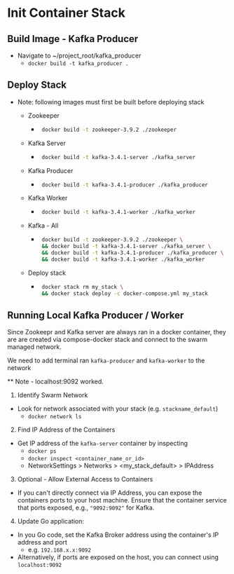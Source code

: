 # Init Container Stack

## Build Image - Kafka Producer

- Navigate to ~/project_root/kafka_producer
  - `docker build -t kafka_producer .`

## Deploy Stack

- Note: following images must first be built before deploying stack

  - Zookeeper

    - ```bash
       docker build -t zookeeper-3.9.2 ./zookeeper
      ```

  - Kafka Server

    - ```bash
       docker build -t kafka-3.4.1-server ./kafka_server
      ```

  - Kafka Producer

    - ```bash
       docker build -t kafka-3.4.1-producer ./kafka_producer
      ```

  - Kafka Worker

    - ```bash
       docker build -t kafka-3.4.1-worker ./kafka_worker
      ```

  - Kafka - All

    - ```bash
       docker build -t zookeeper-3.9.2 ./zookeeper \
       && docker build -t kafka-3.4.1-server ./kafka_server \
       && docker build -t kafka-3.4.1-producer ./kafka_producer \
       && docker build -t kafka-3.4.1-worker ./kafka_worker
      ```

  - Deploy stack

    - ```bash
       docker stack rm my_stack \
       && docker stack deploy -c docker-compose.yml my_stack
      ```

## Running Local Kafka Producer / Worker

Since Zookeepr and Kafka server are always ran in a docker container, they are are created via compose-docker stack and connect to the swarm managed network.

We need to add terminal ran `kafka-producer` and `kafka-worker` to the network

\*\* Note - localhost:9092 worked.

1. Identify Swarm Network

- Look for network associated with your stack (e.g. `stackname_default`)
  - `docker network ls`

2. Find IP Address of the Containers

- Get IP address of the `kafka-server` container by inspecting
  - `docker ps`
  - `docker inspect <container_name_or_id>`
  - NetworkSettings > Networks > <my_stack_default> > IPAddress

3. Optional - Allow External Access to Containers

- If you can't directly connect via IP Address, you can expose the containers ports to your host machine. Ensure that the container service that ports exposed, e.g., `"9092:9092"` for Kafka.

4. Update Go application:

- In you Go code, set the Kafka Broker address using the container's IP address and port
  - e.g. `192.168.x.x:9092`
- Alternatively, if ports are exposed on the host, you can connect using `localhost:9092`
